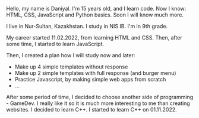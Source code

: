 Hello, my name is Daniyal. I'm 15 years old, and I learn code. Now I know:
HTML, CSS, JavaScript and Python basics.
Soon I will know much more.

I live in Nur-Sultan, Kazakhstan.
I study in NIS IB. I'm in 9th grade.

My career started 11.02.2022, from learning HTML and CSS.
Then, after some time, I started to learn JavaScript.

Then, I created a plan how I will study now and later:
- Make up 4 simple templates without response
- Make up 2 simple templates with full response (and burger menu)
- Practice Javascript, by making simple web apps from scratch
- ...

After some period of time, I decided to choose another side of programming - GameDev. I really like it so it is much more interesting to me than creating websites. I decided to learn C++. I started to learn C++ on 01.11.2022.
